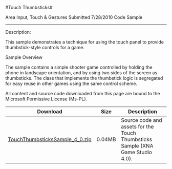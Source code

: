 #Touch Thumbsticks#

Area
Input, Touch & Gestures
Submitted
7/28/2010
Code Sample

---

Description:

This sample demonstrates a technique for using the touch panel to provide thumbstick-style controls for a game.

Sample Overview

The sample contains a simple shooter game controlled by holding the phone in landscape orientation, and by using two sides of the screen as thumbsticks. The class that implements the thumbstick logic is segregated for easy reuse in other games using the same control scheme.


All content and source code downloaded from this page are bound to the Microsoft Permissive License (Ms-PL).


Download | Size | Description
---|---|---|
[TouchThumbsticksSample_4_0.zip](https://github.com/kniEngine/XNAGameStudio/blob/master/Samples/TouchThumbsticksSample_4_0.zip?raw=true) | 0.04MB | Source code and assets for the Touch Thumbsticks Sample (XNA Game Studio 4.0). 